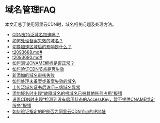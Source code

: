 # 域名管理FAQ

本文汇总了使用阿里云CDN时，域名相关问题及处理方法。

-   [CDN支持泛域名加速吗？]()
-   [如何处理备案失效的域名？]()
-   [切换加速区域后的影响是什么？]()
-   [t2093688.md\#]()
-   [t2093690.md\#]()
-   [如何测试CNAME解析是否正常？]()
-   [如何验证CDN节点是否生效](~~40173~~)
-   [新添加的域名审核失败](~~40159~~)
-   [如何处理未备案或备案失效的域名](~~134716~~)
-   [上传泛域名证书后访问三级域名异常](~~132066~~)
-   [添加域名时出现“故障域名的根域名已被其他账号占用”报错](~~128779~~)
-   [设置CDN时出现“检测到没有启用状态的AccessKey，暂不提供CNAME绑定服务”报错](~~122290~~)
-   [如何验证指定的IP是否为阿里云CDN节点的IP地址](~~40120~~)
-   
